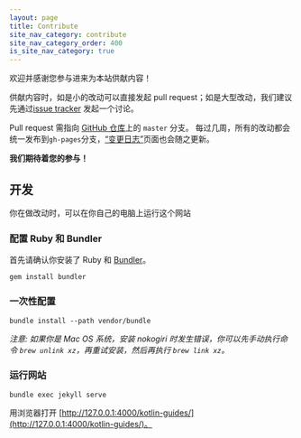 ```yaml
---
layout: page
title: Contribute
site_nav_category: contribute
site_nav_category_order: 400
is_site_nav_category: true
---
```


欢迎并感谢您参与进来为本站供献内容！

供献内容时，如是小的改动可以直接发起 pull request；如是大型改动，我们建议先通过[issue tracker](https://github.com/android/kotlin-guides/issues) 发起一个讨论。

Pull request 需指向 [GitHub 仓库](https://github.com/android/kotlin-guides)上的 `master` 分支。 
每过几周，所有的改动都会统一发布到`gh-pages`分支，[“变更日志”](changelog.html)页面也会随之更新。

**我们期待着您的参与！**


## 开发

你在做改动时，可以在你自己的电脑上运行这个网站

### 配置 Ruby 和 Bundler

首先请确认你安装了 Ruby 和 [Bundler](http://bundler.io/)。

    gem install bundler

### 一次性配置

    bundle install --path vendor/bundle

_注意: 如果你是 Mac OS 系统，安装 nokogiri 时发生错误，你可以先手动执行命令 `brew unlink xz`，再重试安装，然后再执行 `brew link xz`。_

### 运行网站

    bundle exec jekyll serve

用浏览器打开 [http://127.0.0.1:4000/kotlin-guides/](http://127.0.0.1:4000/kotlin-guides/)。
